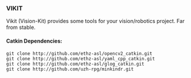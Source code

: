### VIKIT

Vikit (Vision-Kit) provides some tools for your vision/robotics project.
Far from stable.

#### Catkin Dependencies:

    git clone http://github.com/ethz-asl/opencv2_catkin.git
    git clone http://github.com/ethz-asl/yaml_cpp_catkin.git
    git clone http://github.com/ethz-asl/glog_catkin.git
    git clone http://github.com/uzh-rpg/minkindr.git


